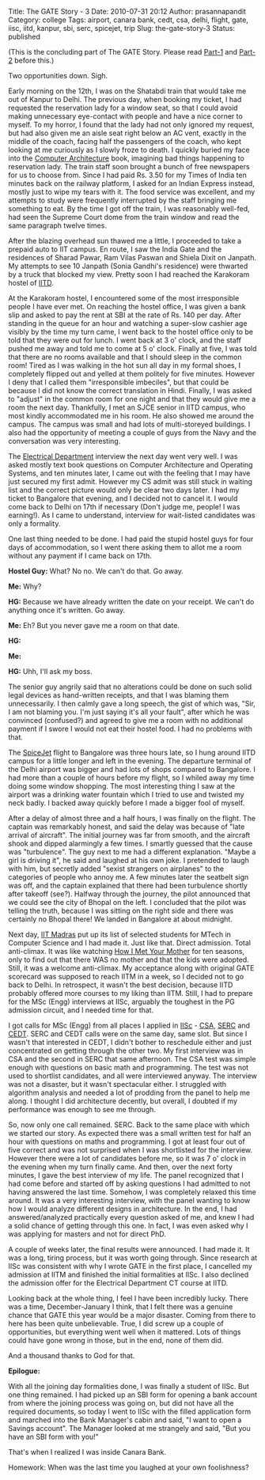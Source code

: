 Title: The GATE Story - 3
Date: 2010-07-31 20:12
Author: prasannapandit
Category: college
Tags: airport, canara bank, cedt, csa, delhi, flight, gate, iisc, iitd, kanpur, sbi, serc, spicejet, trip
Slug: the-gate-story-3
Status: published

(This is the concluding part of The GATE Story. Please read
[Part-1]({filename}the-gate-story-1.md)
and
[Part-2]({filename}the-gate-story-2.md)
before this.)

Two opportunities down. Sigh.

Early morning on the 12th, I was on the Shatabdi train that would take
me out of Kanpur to Delhi. The previous day, when booking my ticket, I
had requested the reservation lady for a window seat, so that I could
avoid making unnecessary eye-contact with people and have a nice corner
to myself. To my horror, I found that the lady had not only ignored my
request, but had also given me an aisle seat right below an AC vent,
exactly in the middle of the coach, facing half the passengers of the
coach, who kept looking at me curiously as I slowly froze to death. I
quickly buried my face into the [Computer
Architecture](http://books.google.com/books?id=57UIPoLt3tkC&lpg=PP1&dq=computer%20architecture%3A%20a%20quantitative%20approach&pg=PP1#v=onepage&q&f=false)
book, imagining bad things happening to reservation lady. The train
staff soon brought a bunch of free newspapers for us to choose from.
Since I had paid Rs. 3.50 for my Times of India ten minutes back on the
railway platform, I asked for an Indian Express instead, mostly just to
wipe my tears with it. The food service was excellent, and my attempts
to study were frequently interrupted by the staff bringing me something
to eat. By the time I got off the train, I was reasonably well-fed, had
seen the Supreme Court dome from the train window and read the same
paragraph twelve times.

After the blazing overhead sun thawed me a little, I proceeded to take a
prepaid auto to IIT campus. En route, I saw the India Gate and the
residences of Sharad Pawar, Ram Vilas Paswan and Shiela Dixit on
Janpath. My attempts to see 10 Janpath (Sonia Gandhi's residence) were
thwarted by a truck that blocked my view. Pretty soon I had reached the
Karakoram hostel of [IITD](http://www.iitd.ac.in/).

At the Karakoram hostel, I encountered some of the most irresponsible
people I have ever met. On reaching the hostel office, I was given a
bank slip and asked to pay the rent at SBI at the rate of Rs. 140 per
day. After standing in the queue for an hour and watching a super-slow
cashier age visibly by the time my turn came, I went back to the hostel
office only to be told that they were out for lunch. I went back at 3 o'
clock, and the staff pushed me away and told me to come at 5 o' clock.
Finally at five, I was told that there are no rooms available and that I
should sleep in the common room! Tired as I was walking in the hot sun
all day in my formal shoes, I completely flipped out and yelled at them
politely for five minutes. However I deny that I called them
"irresponsible imbeciles", but that could be because I did not know the
correct translation in Hindi. Finally, I was asked to "adjust" in the
common room for one night and that they would give me a room the next
day. Thankfully, I met an SJCE senior in IITD campus, who most kindly
accommodated me in his room. He also showed me around the campus. The
campus was small and had lots of multi-storeyed buildings. I also had
the opportunity of meeting a couple of guys from the Navy and the
conversation was very interesting.

The [Electrical Department](http://www.iitd.ac.in/deptt/ee/) interview
the next day went very well. I was asked mostly text book questions on
Computer Architecture and Operating Systems, and ten minutes later, I
came out with the feeling that I may have just secured my first admit.
However my CS admit was still stuck in waiting list and the correct
picture would only be clear two days later. I had my ticket to Bangalore
that evening, and I decided not to cancel it. I would come back to Delhi
on 17th if necessary (Don't judge me, people! I was earning!). As I came
to understand, interview for wait-listed candidates was only a
formality.

One last thing needed to be done. I had paid the stupid hostel guys for
four days of accommodation, so I went there asking them to allot me a
room without any payment if I came back on 17th.

**Hostel Guy:** What? No no. We can't do that. Go away.

**Me:** Why?

**HG:** Because we have already written the date on your receipt. We
can't do anything once it's written. Go away.

**Me:** Eh? But you never gave me a room on that date.

**HG:**

**Me:**

**HG:** Uhh, I'll ask my boss.

The senior guy angrily said that no alterations could be done on such
solid legal devices as hand-written receipts, and that I was blaming
them unnecessarily. I then calmly gave a long speech, the gist of which
was, "Sir, I am not blaming you. I'm just saying it's all your fault",
after which he was convinced (confused?) and agreed to give me a room
with no additional payment if I swore I would not eat their hostel food.
I had no problems with that.

The [SpiceJet](http://www.spicejet.com/) flight to Bangalore was three
hours late, so I hung around IITD campus for a little longer and left in
the evening. The departure terminal of the Delhi airport was bigger and
had lots of shops compared to Bangalore. I had more than a couple of
hours before my flight, so I whiled away my time doing some window
shopping. The most interesting thing I saw at the airport was a drinking
water fountain which I tried to use and twisted my neck badly. I backed
away quickly before I made a bigger fool of myself.

After a delay of almost three and a half hours, I was finally on the
flight. The captain was remarkably honest, and said the delay was
because of "late arrival of aircraft". The initial journey was far from
smooth, and the aircraft shook and dipped alarmingly a few times. I
smartly guessed that the cause was "turbulence". The guy next to me had
a different explanation. "Maybe a girl is driving it", he said and
laughed at his own joke. I pretended to laugh with him, but secretly
added "sexist strangers on airplanes" to the categories of people who
annoy me. A few minutes later the seatbelt sign was off, and the captain
explained that there had been turbulence shortly after takeoff (see?).
Halfway through the journey, the pilot announced that we could see the
city of Bhopal on the left. I concluded that the pilot was telling the
truth, because I was sitting on the right side and there was certainly
no Bhopal there! We landed in Bangalore at about midnight.

Next day, [IIT Madras](http://www.iitm.ac.in/) put up its list of
selected students for MTech in Computer Science and I had made it. Just
like that. Direct admission. Total anti-climax. It was like watching
[How I Met Your
Mother](http://en.wikipedia.org/wiki/How_I_Met_Your_Mother) for ten
seasons, only to find out that there WAS no mother and that the kids
were adopted. Still, it was a welcome anti-climax. My acceptance along
with original GATE scorecard was supposed to reach IITM in a week, so I
decided not to go back to Delhi. In retrospect, it wasn't the best
decision, because IITD probably offered more courses to my liking than
IITM. Still, I had to prepare for the MSc (Engg) interviews at IISc,
arguably the toughest in the PG admission circuit, and I needed time for
that.

I got calls for MSc (Engg) from all places I applied in
[IISc](http://www.iisc.ernet.in/) -
[CSA](http://www.csa.iisc.ernet.in/),
[SERC](http://www.serc.iisc.ernet.in/) and
[CEDT](http://www.cedt.iisc.ernet.in). SERC and CEDT calls were on the
same day, same slot. But since I wasn't that interested in CEDT, I
didn't bother to reschedule either and just concentrated on getting
through the other two. My first interview was in CSA and the second in
SERC that same afternoon. The CSA test was simple enough with questions
on basic math and programming. The test was not used to shortlist
candidates, and all were interviewed anyway. The interview was not a
disaster, but it wasn't spectacular either. I struggled with algorithm
analysis and needed a lot of prodding from the panel to help me along. I
thought I did architecture decently, but overall, I doubted if my
performance was enough to see me through.

So, now only one call remained. SERC. Back to the same place with which
we started our story. As expected there was a small written test for
half an hour with questions on maths and programming. I got at least
four out of five correct and was not surprised when I was shortlisted
for the interview. However there were a lot of candidates before me, so
it was 7 o' clock in the evening when my turn finally came. And then,
over the next forty minutes, I gave the best interview of my life. The
panel recognized that I had come before and started off by asking
questions I had admitted to not having answered the last time. Somehow,
I was completely relaxed this time around. It was a very interesting
interview, with the panel wanting to know how I would analyze different
designs in architecture. In the end, I had answered/analyzed practically
every question asked of me, and knew I had a solid chance of getting
through this one. In fact, I was even asked why I was applying for
masters and not for direct PhD.

A couple of weeks later, the final results were announced. I had made
it. It was a long, tiring process, but it was worth going through. Since
research at IISc was consistent with why I wrote GATE in the first
place, I cancelled my admission at IITM and finished the initial
formalities at IISc. I also declined the admission offer for the
Electrical Department CT course at IITD.

Looking back at the whole thing, I feel I have been incredibly lucky.
There was a time, December-January I think, that I felt there was a
genuine chance that GATE this year would be a major disaster. Coming
from there to here has been quite unbelievable. True, I did screw up a
couple of opportunities, but everything went well when it mattered. Lots
of things could have gone wrong in those, but in the end, none of them
did.

And a thousand thanks to God for that.

**Epilogue:**

With all the joining day formalities done, I was finally a student of
IISc. But one thing remained. I had picked up an SBI form for opening a
bank account from where the joining process was going on, but did not
have all the required documents, so today I went to IISc with the filled
application form and marched into the Bank Manager's cabin and said, "I
want to open a Savings account". The Manager looked at me strangely and
said, "But you have an SBI form with you!"

That's when I realized I was inside Canara Bank.

Homework: When was the last time you laughed at your own foolishness?
